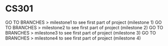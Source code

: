 # CS301


GO TO BRANCHES > milestone1 to see first part of project (milestone 1)
GO TO BRANCHES > milestone2 to see first part of project (milestone 2)
GO TO BRANCHES > milestone3 to see first part of project (milestone 3)
GO TO BRANCHES > milestone4 to see first part of project (milestone 4)
